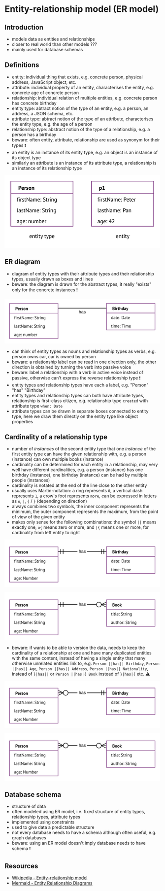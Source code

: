 # Entity-relationship model (ER model)



## Introduction

- models data as entities and relationships
- closer to real world than other models ???
- mainly used for database schemas



## Definitions  

- entity: individual thing that exists, e.g. concrete person, physical address, JavaScript object, etc.
- attribute: individual property of an entity, characterises the entity, e.g. concrete age of concrete person
- relationship: individual relation of multiple entities, e.g. concrete person has concrete birthday
- entity type: abtract notion of the type of an entity, e.g. a person, an address, a JSON schema, etc.
- attribute type: abtract notion of the type of an attribute, characterises the entity type, e.g. the age of a person
- relationship type: abstract notion of the type of a relationship, e.g. a person has a birthday
- beware: often entity, attribute, relationship are used as synonym for their types ❗️
- an entity is an instance of its entity type, e.g. an object is an instance of its object type
- similarly an attribute is an instance of its attribute type, a relationship is an instance of its relationship type

![Person entity type and p1 entity](static/ertype.svg)



## ER diagram

- diagram of entity types with their attribute types and their relationship types, usually drawn as boxes and lines
- beware: the diagram is drawn for the abstract types, it really "exists" only for the concrete instances ❗️

![Person entity type and "has" relationship to Birthday entity type](static/er1.svg)

- can think of entity types as nouns and relationship types as verbs, e.g. person owns car, car is owned by person
- beware: a relationship label can be read in one direction only, the other direction is obtained by turning the verb into passive voice
- beware: label a relationship with a verb in active voice instead of passive, otherwise can't express the reverse relationship type ❗️
- entity types and relationship types have each a label, e.g. "Person" "has" "Birthday"
- entity types and relationship types can both have attribute types, relationship is first-class citizen, e.g. relationship type `created` with attribute type `when: Date`
- attribute types can be drawn in separate boxes connected to entity type, here we draw them directly on the entity type like object properties



## Cardinality of a relationship type

- number of _instances_ of the second entity type that one _instance_ of the first entity type can have the given relationship with, e.g. a person (instance) can own multiple books (instance)
- cardinality can be determined for each entity in a relationship, may very well have different cardinalities, e.g. a person (instance) has one birthday (instance), one birthday (instance) can be had by multiple people (instances)
- cardinality is notated at the end of the line close to the other entity
- usually uses Martin-notation: a ring represents `0`, a vertical dash represents `1`, a crow's foot represents `more`, can be expressed in letters as `o`, `|`, `{` / `}` (depending on direction)
- always combines two symbols, the inner component represents the minimum, the outer component represents the maximum, from the point of view of the given entity
- makes only sense for the following combinations: the symbol `||` means exactly one, `o{` means zero or more, and `|{` means one or more, for cardinality from left entity to right

![Person entity type and "has" relationship to Birthday entity type with cardinality one](static/er2.svg)

![Person entity type and "has" relationship to Book entity type with cardinality zero or more](static/er3.svg)

- beware: if wants to be able to version the data, needs to keep the cardinality of a relationship at one and have many duplicated entities with the same content, instead of having a single entity that many otherwise unrelated entities link to, e.g. `Person ||has|| Birthday`, `Person ||has|| Age`, `Person ||has|| Address`, `Person ||has|| Nationality`, instead of `}|has||` or `Person ||has|{ Book` instead of `}|has|{` etc. ⚠️

![Person entity type and "has" relationship to Birthday entity type with cardinality one but reverse zero or more](static/er2bad.svg)

![Person entity type and "has" relationship to Book entity type with cardinality zero or more but reverse also zero or more](static/er3bad.svg)



## Database schema

- structure of data
- often modeled using ER model, i.e. fixed structure of entity types, relationship types, attribute types
- implemented using constraints
- used to give data a predictable structure
- not every database needs to have a schema although often useful, e.g. graph databases
- beware: using an ER model doesn't imply database needs to have schema ❗️



## Resources

- [Wikipedia - Entity–relationship model](https://en.wikipedia.org/wiki/Entity%E2%80%93relationship_model)
- [Mermaid - Entity Relationship Diagrams](https://mermaid-js.github.io/mermaid/#/entityRelationshipDiagram)